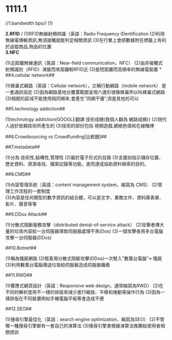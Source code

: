 # 1111.1

//1.bandwidth bps//
  (1)





**2.RFID**
/
  (1)RFID無線射頻辨識（英語：Radio Frequency IDentification
  (2)利用無線電傳輸資訊,無須接觸就能判定相關資訊
  (3)在行業上會把數據附在標籤上有利於追蹤商品,物品的位置
\
**3.NFC**

  (1)近距離無線通訊（英語：Near-field communication，NFC）
  (2)由非接觸式射頻識別（RFID）演變而來距離較RFID近
  (3)是短距離而高頻率的無線電裝置
*
##4.cellular network##

  (1)蜂巢式網路（英語：Cellular network），又稱行動網路（mobile network） 是一套通訊協定
  (2)因為網路基地台覆蓋範圍呈現六邊形很像蜂巢所以叫蜂巢式網路
  (3)相鄰的區域不能使用相同頻率,會產生"同頻干擾",但是其他的可以
  
##5.technology addiction##

  (1)technology addiction{GOOGLE翻譯 技術成癮(我個人翻為 網路成癮)}
  (2)現代人過於依賴技術所產生的
  (3)技術的部份包括 視頻遊戲,網絡色情和在線賭博
  
##6.Crowdsourcing vs Crowdfunding[比較題]##
  



##7.metadata##

  (1)分為 技術性,結構性,管理性
  (2)屬於電子形式的目錄
  (3)支援如指示儲存位置、歷史資料、資源尋找、檔案記錄等功能，進而達成協助資料檢索的目的。
  
##8.CMS##

  (1)內容管理系統（英語：content management system，縮寫為 CMS）
  (2)管理工作流程的一套制度  
  (3)內容是任何類型的數字資訊的結合體，可以是文字、業務文件、資料庫表單、影片、聲音等等
  
##9.DDos Attack##

  (1)分散式阻斷服務攻擊（distributed denial-of-service attack）
  (2)攻擊者傳大量的垃圾內容給一台伺服器導致伺服器處理不來(Dos)
  (3)一個攻擊者用多台電腦攻擊一台伺服器(DDos)

##10.Botnet##

  (1)稱為殭屍網路
  (2)駭客用分散式阻斷攻擊(DDos)一次駭入"數萬台電腦"<-殭屍
  (3)利用數萬台電腦傳送垃圾給伺服器造成伺服器癱瘓

##11.RWD##

  (1)響應式網頁設計（英語：Responsive web design，通常縮寫為RWD）
  (2)在不同的解析度用不一樣的排版來減少進行縮放、平移和捲動等操作行為
  (3)因為一樣排版在不同裝置例如手機電腦平板等會造成不便

##12.SEO##

  (1)搜尋引擎最佳化（英語：search engine optimization，縮寫為SEO）
  (2)不管哪一種搜尋引擎都有一套自己的演算法
  (3)搜尋引擎會根據演算法推薦給使用者相關資訊












